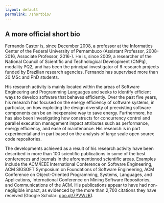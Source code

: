 ```yaml
---
layout: default
permalink: /shortbio/
---
```

<h2>A more official short bio</h2>

Fernando Castor is, since December 2008, a professor at the Informatics Center of the Federal University of Pernambuco (Assistant Professor, 2008-2016, Associate Professor, 2016-). He is, since 2009, a researcher of the National Council of Scientific and Technological Development (CNPq), modality PQ2, and has been the principal investigator of 6 research projects funded by Brazilian research agencies. Fernando has supervised more than 20 MSc and PhD students.

His research activity is mainly located within the areas of Software Engineering and Programming Languages ​​and seeks to identify efficient ways to develop software that behaves efficiently. Over the past five years, his research has focused on the energy efficiency of software systems, in particular, on how exploiting the design diversity of preexisting software components can be an inexpensive way to save energy. Furthermore, he has also been investigating how constructs for concurrency control and parallel execution management impact attributes such as performance, energy efficiency, and ease of maintenance. His research is in part experimental and in part based on the analysis of large scale open source code repositories. 

The developments achieved as a result of his research activity have been described in more than 100 scientific publications in some of the best conferences and journals in the aforementioned  scientific areas. Examples include the ACM/IEEE International Conference on Software Engineering, ACM SIGSOFT Symposium on Foundations of Software Engineering, ACM Conference on Object-Oriented Programming, Systems, Languages, and Applications, International Conference on Mining Software Repositories, and Communications of the ACM. His publications appear to have had non-negligible impact, as evidenced by the more than 2,700 citations they have received (Google Scholar: [goo.gl/7PVWzB](https://goo.gl/7PVWzB)).
